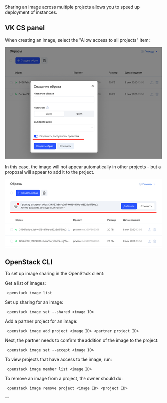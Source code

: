 Sharing an image across multiple projects allows you to speed up deployment of instances.

VK CS panel
---------

When creating an image, select the "Allow access to all projects" item:

![](./assets/1602018947333-1602018947333.png)

In this case, the image will not appear automatically in other projects - but a proposal will appear to add it to the project.

![](./assets/1598375177058-1598375177058.png)

OpenStack CLI
-------------

To set up image sharing in the OpenStack client:

Get a list of images:

```
 openstack image list
```

Set up sharing for an image:

```
 openstack image set --shared <image ID>
```

Add a partner project for an image:

```
 openstack image add project <image ID> <partner project ID>
```

Next, the partner needs to confirm the addition of the image to the project:

```
 openstack image set --accept <image ID>
```

To view projects that have access to the image, run:

```
 openstack image member list <image ID>
```

To remove an image from a project, the owner should do:

```
 openstack image remove project <image ID> <project ID>
```

--